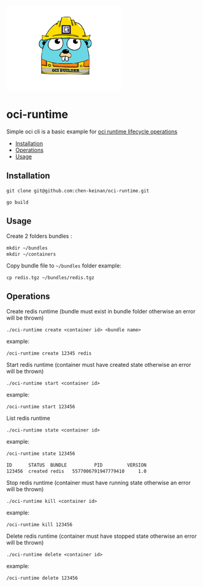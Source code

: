 <br><img src="./pkg/img/oci.png" width="300" alt="oci logo"><br>

# oci-runtime

 Simple oci cli is a basic example for  [oci runtime lifecycle operations](https://github.com/opencontainers/runtime-spec/blob/main/runtime.md)


* [Installation](#installation)
* [Operations](#operations)
* [Usage](#usage)


## Installation

```shell
git clone git@github.com:chen-keinan/oci-runtime.git
```

```shell
go build 
```

## Usage
Create 2 folders bundles :
```shell
mkdir ~/bundles
mkdir ~/containers
```
Copy bundle file to `~/bundles` folder example:
```shell
cp redis.tgz ~/bundles/redis.tgz
```
## Operations
Create redis runtime (bundle must exist in bundle folder otherwise an error will be thrown)
```shell
./oci-runtime create <container id> <bundle name>
```
example:
```shell
/oci-runtime create 12345 redis
```
Start redis runtime (container must have created state otherwise an error will be thrown)
```shell
./oci-runtime start <container id> 
```
example:
```shell
/oci-runtime start 123456
```
List redis runtime
```shell
./oci-runtime state <container id> 
```
example:
```shell
/oci-runtime state 123456
```
```shell
ID  	STATUS 	BUNDLE	        PID        	VERSION
123456	created	redis 	5577006791947779410	    1.0
```

Stop redis runtime (container must have running state otherwise an error will be thrown)
```shell
./oci-runtime kill <container id> 
```
example:
```shell
/oci-runtime kill 123456
```
Delete redis runtime (container must have stopped state otherwise an error will be thrown)
```shell
./oci-runtime delete <container id> 
```
example:
```shell
/oci-runtime delete 123456
```

